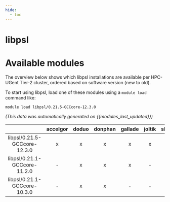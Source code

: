 ```yaml
---
hide:
  - toc
---
```


libpsl
======

# Available modules


The overview below shows which libpsl installations are available per HPC-UGent Tier-2 cluster, ordered based on software version (new to old).

To start using libpsl, load one of these modules using a `module load` command like:

```shell
module load libpsl/0.21.5-GCCcore-12.3.0
```

*(This data was automatically generated on {{modules_last_updated}})*  

| |accelgor|doduo|donphan|gallade|joltik|shinx|
| :---: | :---: | :---: | :---: | :---: | :---: | :---: |
|libpsl/0.21.5-GCCcore-12.3.0|x|x|x|x|x|x|
|libpsl/0.21.1-GCCcore-11.2.0|-|x|x|x|-|-|
|libpsl/0.21.1-GCCcore-10.3.0|-|x|x|-|-|-|
